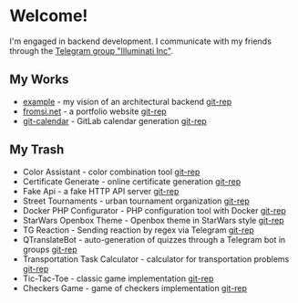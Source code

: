 # Welcome!

I'm engaged in backend development. I communicate with my friends through the [Telegram group "Illuminati Inc"](https://t.me/illuminatinc).

## My Works
* [example](https://github.com/FromSi/example/blob/master/api/swagger.yaml) - my vision of an architectural backend [git-rep](https://github.com/FromSi/example)
* [fromsi.net](https://fromsi.net) - a portfolio website [git-rep](https://github.com/FromSi/portfolio)
* [git-calendar](https://git-calendar.fromsi.net/gitlab/stanhu) - GitLab calendar generation [git-rep](https://github.com/FromSi/git-calendar)

## My Trash
* Color Assistant - color combination tool [git-rep](https://github.com/FromSi/Color_Assistant#sreenshots)
* Certificate Generate - online certificate generation [git-rep](https://github.com/FromSi/certificate-generate) 
* Fake Api - a fake HTTP API server [git-rep](https://github.com/FromSi/fake_api)
* Street Tournaments - urban tournament organization [git-rep](https://github.com/FromSi/ABTAdmin#sreenshots)
* Docker PHP Configurator - PHP configuration tool with Docker [git-rep](https://github.com/btn441/docker-npmc#readme)
* StarWars Openbox Theme - Openbox theme in StarWars style [git-rep](https://github.com/FromSi/openbox-theme-starwars#screenshots-en-d)
* TG Reaction - Sending reaction by regex via Telegram [git-rep](https://github.com/FromSi/tg_reaction)
* QTranslateBot - auto-generation of quizzes through a Telegram bot in groups [git-rep](https://github.com/FromSi/QTelegramBot)
* Transportation Task Calculator - calculator for transportation problems [git-rep](https://github.com/FromSi/CollegeTransportTask/tree/master#readme)
* Tic-Tac-Toe - classic game implementation [git-rep](https://github.com/FromSi/TikTakToe#screenshots-ver20-java)
* Checkers Game - game of checkers implementation [git-rep](https://github.com/SGQ-group/SGQ_Checkers#sgq_checkers)
